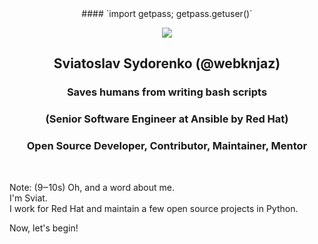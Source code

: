 <center>
#### `import getpass; getpass.getuser()`<!-- $ whoami -->

![](https://webknjaz.github.io/talks/images/logos/5fc7fb4c2357e47359b6d0f58850aa05_360_360.jpeg)
<!-- .element: style="border-radius: 50%; height: 25%; width: 25%;" -->
## Sviatoslav Sydorenko (@webknjaz)

### Saves humans from writing bash scripts
### (Senior Software Engineer at Ansible by Red Hat)
### Open Source Developer, Contributor, Maintainer, Mentor
</center>
&nbsp;<!-- hack to keep center contents parsed as markdown -->

Note: (9‒10s)
Oh, and a word about me.<br>
I'm Sviat.<br>
I work for Red Hat and maintain a few open source projects in
Python.

Now, let's begin!
